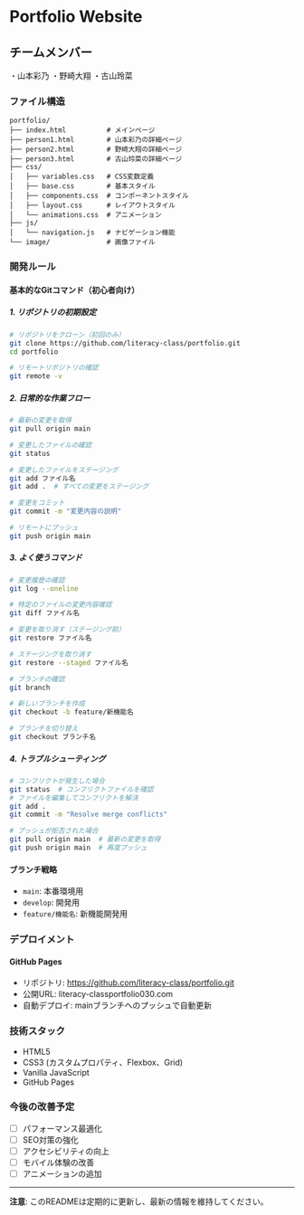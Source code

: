 # Portfolio Website

## チームメンバー

・山本彩乃
・野崎大翔
・古山玲菜

### ファイル構造
```
portfolio/
├── index.html          # メインページ
├── person1.html        # 山本彩乃の詳細ページ
├── person2.html        # 野崎大翔の詳細ページ
├── person3.html        # 古山玲菜の詳細ページ
├── css/
│   ├── variables.css   # CSS変数定義
│   ├── base.css        # 基本スタイル
│   ├── components.css  # コンポーネントスタイル
│   ├── layout.css      # レイアウトスタイル
│   └── animations.css  # アニメーション
├── js/
│   └── navigation.js   # ナビゲーション機能
└── image/              # 画像ファイル
```

### 開発ルール

#### 基本的なGitコマンド（初心者向け）

##### 1. リポジトリの初期設定
```bash
# リポジトリをクローン（初回のみ）
git clone https://github.com/literacy-class/portfolio.git
cd portfolio

# リモートリポジトリの確認
git remote -v
```

##### 2. 日常的な作業フロー
```bash
# 最新の変更を取得
git pull origin main

# 変更したファイルの確認
git status

# 変更したファイルをステージング
git add ファイル名
git add .  # すべての変更をステージング

# 変更をコミット
git commit -m "変更内容の説明"

# リモートにプッシュ
git push origin main
```

##### 3. よく使うコマンド
```bash
# 変更履歴の確認
git log --oneline

# 特定のファイルの変更内容確認
git diff ファイル名

# 変更を取り消す（ステージング前）
git restore ファイル名

# ステージングを取り消す
git restore --staged ファイル名

# ブランチの確認
git branch

# 新しいブランチを作成
git checkout -b feature/新機能名

# ブランチを切り替え
git checkout ブランチ名
```

##### 4. トラブルシューティング
```bash
# コンフリクトが発生した場合
git status  # コンフリクトファイルを確認
# ファイルを編集してコンフリクトを解決
git add .
git commit -m "Resolve merge conflicts"

# プッシュが拒否された場合
git pull origin main  # 最新の変更を取得
git push origin main  # 再度プッシュ
```

#### ブランチ戦略
- `main`: 本番環境用
- `develop`: 開発用
- `feature/機能名`: 新機能開発用

### デプロイメント

#### GitHub Pages
- リポジトリ: https://github.com/literacy-class/portfolio.git
- 公開URL: literacy-classportfolio030.com
- 自動デプロイ: mainブランチへのプッシュで自動更新

### 技術スタック
- HTML5
- CSS3 (カスタムプロパティ、Flexbox、Grid)
- Vanilla JavaScript
- GitHub Pages

### 今後の改善予定
- [ ] パフォーマンス最適化
- [ ] SEO対策の強化
- [ ] アクセシビリティの向上
- [ ] モバイル体験の改善
- [ ] アニメーションの追加

---

**注意**: このREADMEは定期的に更新し、最新の情報を維持してください。